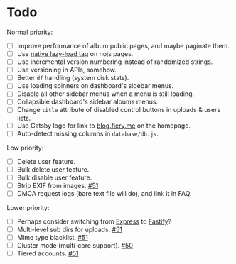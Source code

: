 # Todo

Normal priority:

* [ ] Improve performance of album public pages, and maybe paginate them.
* [ ] Use [native lazy-load tag](https://web.dev/native-lazy-loading) on nojs pages.
* [ ] Use incremental version numbering instead of randomized strings.
* [ ] Use versioning in APIs, somehow.
* [ ] Better `df` handling (system disk stats).
* [ ] Use loading spinners on dashboard's sidebar menus.
* [ ] Disable all other sidebar menus when a menu is still loading.
* [ ] Collapsible dashboard's sidebar albums menus.
* [ ] Change `title` attribute of disabled control buttons in uploads & users lists.
* [ ] Use Gatsby logo for link to [blog.fiery.me](https://blog.fiery.me/) on the homepage.
* [ ] Auto-detect missing columns in `database/db.js`.

Low priority:

* [ ] Delete user feature.
* [ ] Bulk delete user feature.
* [ ] Bulk disable user feature.
* [ ] Strip EXIF from images. [#51](https://github.com/BobbyWibowo/lolisafe/issues/51)
* [ ] DMCA request logs (bare text file will do), and link it in FAQ.

Lower priority:

* [ ] Perhaps consider switching from [Express](https://github.com/expressjs/express) to [Fastify](https://github.com/fastify/fastify)?
* [ ] Multi-level sub dirs for uploads. [#51](https://github.com/BobbyWibowo/lolisafe/issues/51)
* [ ] Mime type blacklist. [#51](https://github.com/BobbyWibowo/lolisafe/issues/51)
* [ ] Cluster mode (multi-core support). [#50](https://github.com/BobbyWibowo/lolisafe/issues/50)
* [ ] Tiered accounts. [#51](https://github.com/BobbyWibowo/lolisafe/issues/51)
